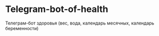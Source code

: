 # Telegram-bot-of-health
Телеграм-бот здоровья (вес, вода, календарь месячных, календарь беременности)

